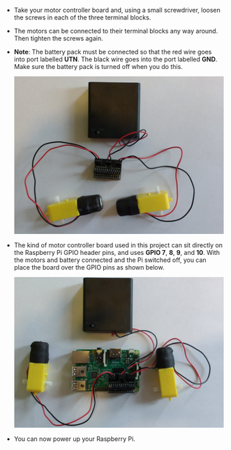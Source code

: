 - Take your motor controller board and, using a small screwdriver, loosen the screws in each of the three terminal blocks.

- The motors can be connected to their terminal blocks any way around. Then tighten the screws again.

- **Note**: The battery pack must be connected so that the red wire goes into port labelled **UTN**. The black wire goes into the port labelled **GND**. Make sure the battery pack is turned off when you do this.

	![Board connected to power and motors](images/connect1.jpg)

- The kind of motor controller board used in this project can sit directly on the Raspberry Pi GPIO header pins, and uses **GPIO 7**, **8**, **9**, and **10**. With the motors and battery connected and the Pi switched off, you can place the board over the GPIO pins as shown below.

	![Board connected to Raspberry Pi](images/connect2.jpg)

- You can now power up your Raspberry Pi.
